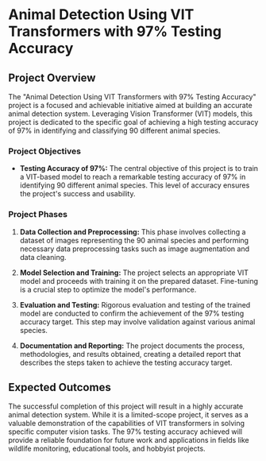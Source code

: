 # Animal Detection Using VIT Transformers with 97% Testing Accuracy

## Project Overview

The "Animal Detection Using VIT Transformers with 97% Testing Accuracy" project is a focused and achievable initiative aimed at building an accurate animal detection system. Leveraging Vision Transformer (VIT) models, this project is dedicated to the specific goal of achieving a high testing accuracy of 97% in identifying and classifying 90 different animal species.

### Project Objectives

- **Testing Accuracy of 97%:** The central objective of this project is to train a VIT-based model to reach a remarkable testing accuracy of 97% in identifying 90 different animal species. This level of accuracy ensures the project's success and usability.

### Project Phases

1. **Data Collection and Preprocessing:** This phase involves collecting a dataset of images representing the 90 animal species and performing necessary data preprocessing tasks such as image augmentation and data cleaning.

2. **Model Selection and Training:** The project selects an appropriate VIT model and proceeds with training it on the prepared dataset. Fine-tuning is a crucial step to optimize the model's performance.

3. **Evaluation and Testing:** Rigorous evaluation and testing of the trained model are conducted to confirm the achievement of the 97% testing accuracy target. This step may involve validation against various animal species.

4. **Documentation and Reporting:** The project documents the process, methodologies, and results obtained, creating a detailed report that describes the steps taken to achieve the testing accuracy target.

## Expected Outcomes

The successful completion of this project will result in a highly accurate animal detection system. While it is a limited-scope project, it serves as a valuable demonstration of the capabilities of VIT transformers in solving specific computer vision tasks. The 97% testing accuracy achieved will provide a reliable foundation for future work and applications in fields like wildlife monitoring, educational tools, and hobbyist projects.

